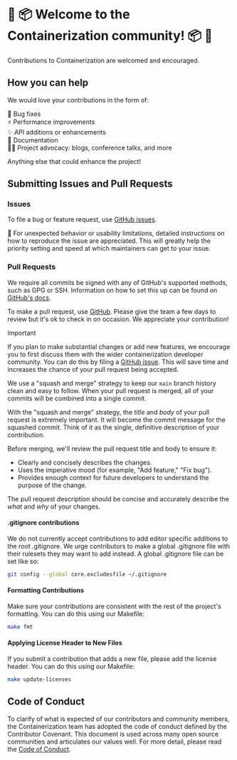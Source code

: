 # 🌈 📦️ Welcome to the Containerization community! 📦️ 🌈

Contributions to Containerization are welcomed and encouraged.

## How you can help

We would love your contributions in the form of:

🐛 Bug fixes\
⚡️ Performance improvements\
✨ API additions or enhancements\
📝 Documentation\
🧑‍💻 Project advocacy: blogs, conference talks, and more

Anything else that could enhance the project!

## Submitting Issues and Pull Requests

### Issues

To file a bug or feature request, use [GitHub issues](https://github.com/apple/containerization/issues/new).

🚧 For unexpected behavior or usability limitations, detailed instructions on how to reproduce the issue are appreciated. This will greatly help the priority setting and speed at which maintainers can get to your issue.

### Pull Requests

We require all commits be signed with any of GitHub's supported methods, such as GPG or SSH. Information on how to set this up can be found on [GitHub's docs](https://docs.github.com/en/authentication/managing-commit-signature-verification/about-commit-signature-verification#about-commit-signature-verification).

To make a pull request, use [GitHub](https://github.com/apple/containerization/compare). Please give the team a few days to review but it's ok to check in on occasion. We appreciate your contribution!

> [!IMPORTANT]
> If you plan to make substantial changes or add new features, we encourage you to first discuss them with the wider containerization developer community.
> You can do this by filing a [GitHub issue](https://github.com/apple/containerization/issues/new).
> This will save time and increases the chance of your pull request being accepted.

We use a "squash and merge" strategy to keep our `main` branch history clean and easy to follow. When your pull request
is merged, all of your commits will be combined into a single commit.

With the "squash and merge" strategy, the *title* and *body* of your pull request is extremely important. It will become the commit message
for the squashed commit. Think of it as the single, definitive description of your contribution.

Before merging, we'll review the pull request title and body to ensure it:

* Clearly and concisely describes the changes.
* Uses the imperative mood (for example, "Add feature," "Fix bug").
* Provides enough context for future developers to understand the purpose of the change.

The pull request description should be concise and accurately describe the *what* and *why* of your changes.

#### .gitignore contributions

We do not currently accept contributions to add editor specific additions to the root .gitignore. We urge contributors to make a global .gitignore file with their rulesets they may want to add instead. A global .gitignore file can be set like so:

```bash
git config --global core.excludesfile ~/.gitignore
```

#### Formatting Contributions

Make sure your contributions are consistent with the rest of the project's formatting. You can do this using our Makefile:

```bash
make fmt
```

#### Applying License Header to New Files

If you submit a contribution that adds a new file, please add the license header. You can do this using our Makefile:

```bash
make update-licenses
```

## Code of Conduct

To clarify of what is expected of our contributors and community members, the Containerization team has adopted the code of conduct defined by the Contributor Covenant. This document is used across many open source communities and articulates our values well. For more detail, please read the [Code of Conduct](https://github.com/apple/.github/blob/main/CODE_OF_CONDUCT.md "Code of Conduct").
